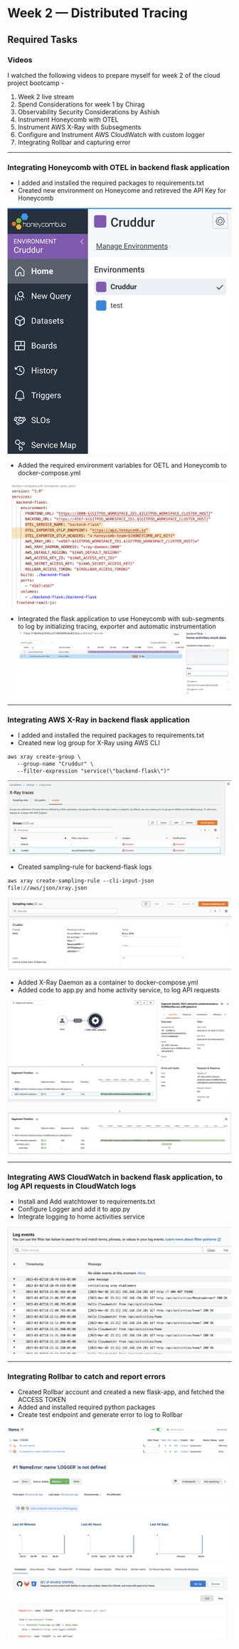 # Week 2 — Distributed Tracing

## Required Tasks

### Videos

I watched the following videos to prepare myself for week 2 of the cloud project bootcamp -

1. Week 2 live stream 
2. Spend Considerations for week 1 by Chirag
3. Observability Security Considerations by Ashish
4. Instrument Honeycomb with OTEL
5. Instrument AWS X-Ray with Subsegments
6. Configure and Instrument AWS CloudWatch with custom logger
7. Integrating Rollbar and capturing error

---

### Integrating Honeycomb with OTEL in backend flask application

- I added and installed the required packages to requirements.txt
- Created new environment on Honeycome and retireved the API Key for Honeycomb

![honeycomb env](assets/week2/honeycomb%20env.png)

- Added the required environment variables for OETL and Honeycomb to docker-compose.yml

![honeycomb env var](assets/week2/honeycomb%20env%20var.png)

- Integrated the flask application to use Honeycomb with sub-segments to log by initializing tracing, exporter and automatic instrumentation
![trace-with-custom-span_attributes](assets/week2/trace-with-custom-span_attributes.png)

---

### Integrating AWS X-Ray in backend flask application

- I added and installed the required packages to requirements.txt
- Created new log group for X-Ray using AWS CLI 
```
aws xray create-group \
   --group-name "Cruddur" \
   --filter-expression "service(\"backend-flask\")"
```
![X-Ray Group](assets/week2/X-Ray%20Group.png)

- Created sampling-rule for backend-flask logs
```
aws xray create-sampling-rule --cli-input-json file://aws/json/xray.json
```
![Cruddur Sampling Rule](assets/week2/Cruddur%20Sampling%20Rule.png)

- Added X-Ray Daemon as a container to docker-compose.yml
- Added code to app.py and home activity service, to log API requests

![X-Ray Segment without SubSegment](assets/week2/X-Ray%20Segment%20without%20SubSegment.png)

![X-Ray with Sub-Segment](assets/week2/X-Ray%20with%20Sub-Segment.png)


---

### Integrating AWS CloudWatch in backend flask application, to log API requests in CloudWatch logs

- Install and Add watchtower to requirements.txt
- Configure Logger and add it to app.py
- Integrate logging to home activities service

![CloudWatch](assets/week2/CloudWatch.png)

---

### Integrating Rollbar to catch and report errors

- Created Rollbar account and created a new flask-app, and fetched the ACCESS TOKEN
- Added and installed required python packages
- Create test endpoint and generate error to log to Rollbar

![Rollbar](assets/week2/rollbar-1.png)

![Rollbar](assets/week2/rollbar-2.png)

